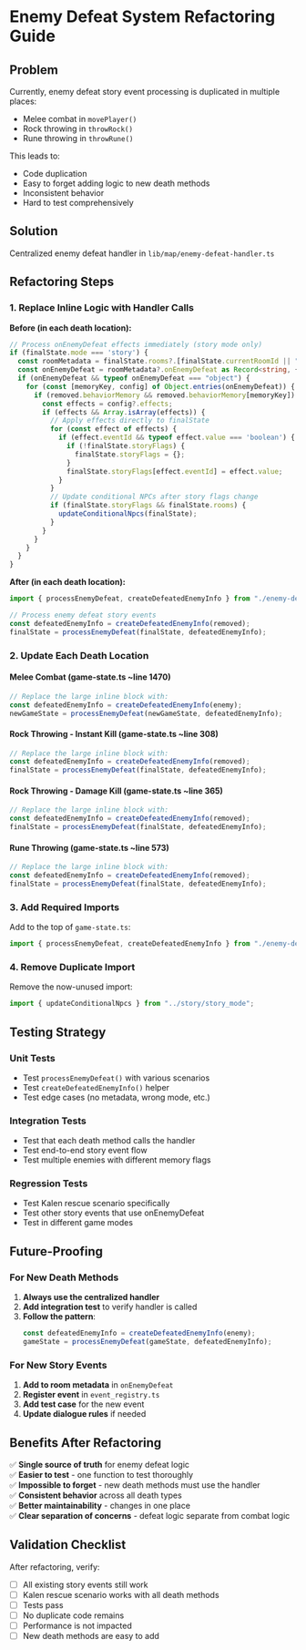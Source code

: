 # Enemy Defeat System Refactoring Guide

## Problem
Currently, enemy defeat story event processing is duplicated in multiple places:
- Melee combat in `movePlayer()`
- Rock throwing in `throwRock()`
- Rune throwing in `throwRune()`

This leads to:
- Code duplication
- Easy to forget adding logic to new death methods
- Inconsistent behavior
- Hard to test comprehensively

## Solution
Centralized enemy defeat handler in `lib/map/enemy-defeat-handler.ts`

## Refactoring Steps

### 1. Replace Inline Logic with Handler Calls

**Before (in each death location):**
```typescript
// Process onEnemyDefeat effects immediately (story mode only)
if (finalState.mode === 'story') {
  const roomMetadata = finalState.rooms?.[finalState.currentRoomId || ""]?.metadata;
  const onEnemyDefeat = roomMetadata?.onEnemyDefeat as Record<string, { effects?: Array<{ eventId: string; value: boolean }> }> | undefined;
  if (onEnemyDefeat && typeof onEnemyDefeat === "object") {
    for (const [memoryKey, config] of Object.entries(onEnemyDefeat)) {
      if (removed.behaviorMemory && removed.behaviorMemory[memoryKey]) {
        const effects = config?.effects;
        if (effects && Array.isArray(effects)) {
          // Apply effects directly to finalState
          for (const effect of effects) {
            if (effect.eventId && typeof effect.value === 'boolean') {
              if (!finalState.storyFlags) {
                finalState.storyFlags = {};
              }
              finalState.storyFlags[effect.eventId] = effect.value;
            }
          }
          // Update conditional NPCs after story flags change
          if (finalState.storyFlags && finalState.rooms) {
            updateConditionalNpcs(finalState);
          }
        }
      }
    }
  }
}
```

**After (in each death location):**
```typescript
import { processEnemyDefeat, createDefeatedEnemyInfo } from "./enemy-defeat-handler";

// Process enemy defeat story events
const defeatedEnemyInfo = createDefeatedEnemyInfo(removed);
finalState = processEnemyDefeat(finalState, defeatedEnemyInfo);
```

### 2. Update Each Death Location

#### Melee Combat (game-state.ts ~line 1470)
```typescript
// Replace the large inline block with:
const defeatedEnemyInfo = createDefeatedEnemyInfo(enemy);
newGameState = processEnemyDefeat(newGameState, defeatedEnemyInfo);
```

#### Rock Throwing - Instant Kill (game-state.ts ~line 308)
```typescript
// Replace the large inline block with:
const defeatedEnemyInfo = createDefeatedEnemyInfo(removed);
finalState = processEnemyDefeat(finalState, defeatedEnemyInfo);
```

#### Rock Throwing - Damage Kill (game-state.ts ~line 365)
```typescript
// Replace the large inline block with:
const defeatedEnemyInfo = createDefeatedEnemyInfo(removed);
finalState = processEnemyDefeat(finalState, defeatedEnemyInfo);
```

#### Rune Throwing (game-state.ts ~line 573)
```typescript
// Replace the large inline block with:
const defeatedEnemyInfo = createDefeatedEnemyInfo(removed);
finalState = processEnemyDefeat(finalState, defeatedEnemyInfo);
```

### 3. Add Required Imports
Add to the top of `game-state.ts`:
```typescript
import { processEnemyDefeat, createDefeatedEnemyInfo } from "./enemy-defeat-handler";
```

### 4. Remove Duplicate Import
Remove the now-unused import:
```typescript
import { updateConditionalNpcs } from "../story/story_mode";
```

## Testing Strategy

### Unit Tests
- Test `processEnemyDefeat()` with various scenarios
- Test `createDefeatedEnemyInfo()` helper
- Test edge cases (no metadata, wrong mode, etc.)

### Integration Tests
- Test that each death method calls the handler
- Test end-to-end story event flow
- Test multiple enemies with different memory flags

### Regression Tests
- Test Kalen rescue scenario specifically
- Test other story events that use onEnemyDefeat
- Test in different game modes

## Future-Proofing

### For New Death Methods
1. **Always use the centralized handler**
2. **Add integration test** to verify handler is called
3. **Follow the pattern**:
   ```typescript
   const defeatedEnemyInfo = createDefeatedEnemyInfo(enemy);
   gameState = processEnemyDefeat(gameState, defeatedEnemyInfo);
   ```

### For New Story Events
1. **Add to room metadata** in `onEnemyDefeat`
2. **Register event** in `event_registry.ts`
3. **Add test case** for the new event
4. **Update dialogue rules** if needed

## Benefits After Refactoring

✅ **Single source of truth** for enemy defeat logic  
✅ **Easier to test** - one function to test thoroughly  
✅ **Impossible to forget** - new death methods must use the handler  
✅ **Consistent behavior** across all death types  
✅ **Better maintainability** - changes in one place  
✅ **Clear separation of concerns** - defeat logic separate from combat logic  

## Validation Checklist

After refactoring, verify:
- [ ] All existing story events still work
- [ ] Kalen rescue scenario works with all death methods
- [ ] Tests pass
- [ ] No duplicate code remains
- [ ] Performance is not impacted
- [ ] New death methods are easy to add
